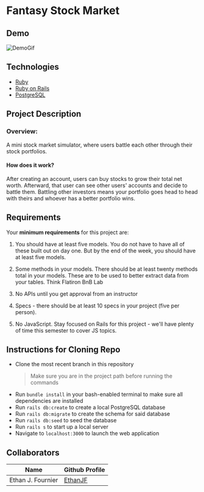 # Fantasy Stock Market

## Demo

![DemoGif](https://github.com/rclarkem/Fantasy-Stock-Duels/blob/test_reina/mod2.gif)

## Technologies

- [Ruby](https://www.ruby-lang.org/en/)
- [Ruby on Rails](https://rubyonrails.org/)
- [PostgreSQL](https://www.postgresql.org/)

## Project Description

### Overview:

A mini stock market simulator, where users battle each other through their stock portfolios.

#### How does it work?

After creating an account, users can buy stocks to grow their total net worth. Afterward, that user can see other users' accounts and decide to battle them. Battling other investors means your portfolio goes head to head with theirs and whoever has a better portfolio wins.

## Requirements

Your **minimum requirements** for this project are:

1. You should have at least five models. You do not have to have all of these built out on day one. But by the end of the week, you should have at least five models.

2. Some methods in your models. There should be at least twenty methods total in your models. These are to be used to better extract data from your tables. Think Flatiron BnB Lab

3. No APIs until you get approval from an instructor
4. Specs - there should be at least 10 specs in your project (five per person).

5. No JavaScript. Stay focused on Rails for this project - we'll have plenty of time this semester to cover JS topics.

## Instructions for Cloning Repo

- Clone the most recent branch in this repository
  > Make sure you are in the project path before running the commands
- Run `bundle install` in your bash-enabled terminal to make sure all dependencies are installed
- Run `rails db:create` to create a local PostgreSQL database
- Run `rails db:migrate` to create the schema for said database
- Run `rails db:seed` to seed the database
- Run `rails s` to start up a local server
- Navigate to `localhost:3000` to launch the web application

## Collaborators

| Name              | Github Profile                         |
| ----------------- | -------------------------------------- |
| Ethan J. Fournier | [EthanJF ](https://github.com/EthanJF) |
